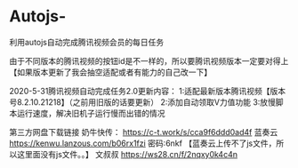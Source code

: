# Autojs-
利用autojs自动完成腾讯视频会员的每日任务

由于不同版本的腾讯视频的按钮id是不一样的，所以要腾讯视频版本一定要对得上【如果版本更新了我会抽空适配或者有能力的自己改一下】

2020-5-31腾讯视频自动完成任务2.0更新内容：
1:适配最新版本腾讯视频【版本号8.2.10.21218】（之前用旧版的话要更新）
2:添加自动领取V力值功能
3:放慢脚本运行速度，解决旧机子运行慢而出错的情况


第三方网盘下载链接
奶牛快传： https://c-t.work/s/cca9f6ddd0ad4f
蓝奏云 https://kenwu.lanzous.com/b06rx1fzi   密码:6nkf    【蓝奏云上传不了js文件，所以这里面没有js文件。。】
文叔叔 https://ws28.cn/f/2nqxy0k4c4n
